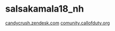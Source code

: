 # salsakamala18_nh
[candycrush.zendesk.com](candycrush.zendesk.com)
[comunity.callofduty.org](comunity.callofduty.org)

